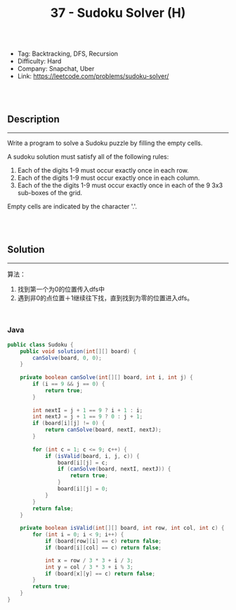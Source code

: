 # <center>37 - Sudoku Solver (H)</center> 



<br></br>

* Tag: Backtracking, DFS, Recursion
* Difficulty: Hard
* Company: Snapchat, Uber
* Link: https://leetcode.com/problems/sudoku-solver/

<br></br>



## Description
----
Write a program to solve a Sudoku puzzle by filling the empty cells.

A sudoku solution must satisfy all of the following rules:
1. Each of the digits 1-9 must occur exactly once in each row.
2. Each of the digits 1-9 must occur exactly once in each column.
3. Each of the the digits 1-9 must occur exactly once in each of the 9 3x3 sub-boxes of the grid.

Empty cells are indicated by the character '.'.

<br></br>



## Solution
----
算法：
1. 找到第一个为0的位置传入dfs中
2. 遇到非0的点位置＋1继续往下找，直到找到为零的位置进入dfs。

<br>


### Java
```java
public class Sudoku {
	public void solution(int[][] board) {
        canSolve(board, 0, 0);
    }
    
    private boolean canSolve(int[][] board, int i, int j) {
        if (i == 9 && j == 0) {
            return true;
        }
        
        int nextI = j + 1 == 9 ? i + 1 : i;
        int nextJ = j + 1 == 9 ? 0 : j + 1;
        if (board[i][j] != 0) {
            return canSolve(board, nextI, nextJ);
        }
        
        for (int c = 1; c <= 9; c++) {
            if (isValid(board, i, j, c)) {
                board[i][j] = c;
                if (canSolve(board, nextI, nextJ)) {
                    return true;
                }
                board[i][j] = 0;
            }
        }
        return false;
    }
    
    private boolean isValid(int[][] board, int row, int col, int c) {
        for (int i = 0; i < 9; i++) {
            if (board[row][i] == c) return false;
            if (board[i][col] == c) return false;

            int x = row / 3 * 3 + i / 3;
            int y = col / 3 * 3 + i % 3;
            if (board[x][y] == c) return false;
        }
        return true;
    }
}
```